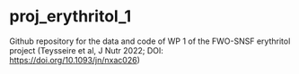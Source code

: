 # proj_erythritol_1
Github repository for the data and code of WP 1 of the FWO-SNSF erythritol project (Teysseire et al, J Nutr 2022; DOI: https://doi.org/10.1093/jn/nxac026)
